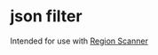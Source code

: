 # json filter
Intended for use with [Region Scanner](https://github.com/RundownRhino/RegionScanner)
